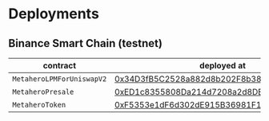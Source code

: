# Deployments

## Binance Smart Chain (testnet)

| contract | deployed at | transaction hash |  
| --- | --- | --- |
| `MetaheroLPMForUniswapV2` | [0x34D3fB5C2528a882d8b202F8b38D833DE4917ea6](https://testnet.bscscan.com/address/0x34D3fB5C2528a882d8b202F8b38D833DE4917ea6) | [0xdd47144fd7c5eb43a760080abc0cf656fa8f7308870569a4b91fe8f4e5ca1e59](https://testnet.bscscan.com/tx/0xdd47144fd7c5eb43a760080abc0cf656fa8f7308870569a4b91fe8f4e5ca1e59) |
| `MetaheroPresale` | [0xED1c8355808Da214d7208a2d8DBb844BDF74c17C](https://testnet.bscscan.com/address/0xED1c8355808Da214d7208a2d8DBb844BDF74c17C) | [0x0462a921791c4bfb9e38b3a12afc39307d3634d9787fbd369c3d813d9880cf17](https://testnet.bscscan.com/tx/0x0462a921791c4bfb9e38b3a12afc39307d3634d9787fbd369c3d813d9880cf17) |
| `MetaheroToken` | [0xF5353e1dF6d302dE915B36981F101061b91c8b79](https://testnet.bscscan.com/address/0xF5353e1dF6d302dE915B36981F101061b91c8b79) | [0x0301987d9cba5dafbe637028dfa0eba74755c6ab2a3a8edf6db7340d4c9ae416](https://testnet.bscscan.com/tx/0x0301987d9cba5dafbe637028dfa0eba74755c6ab2a3a8edf6db7340d4c9ae416) |

